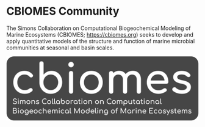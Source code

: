# CBIOMES Community

The Simons Collaboration on Computational Biogeochemical Modeling of Marine Ecosystems (CBIOMES; <https://cbiomes.org>) seeks to develop and apply quantitative models of the structure and function of marine microbial communities at seasonal and basin scales.

![CBIOMES logo](images/cbiomes-01.png)

